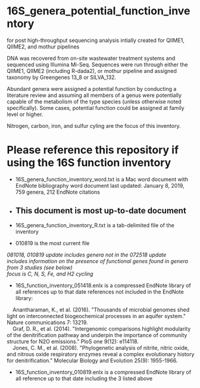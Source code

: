 # 16S_genera_potential_function_inventory
 for post high-throughput sequencing analysis
 intially created for QIIME1, QIIME2, and mothur pipelines

DNA was recovered from on-site wastewater treatment systems and sequenced using Illumina Mi-Seq. Sequences were run through either the QIIME1, QIIME2 (including R-dada2), or mothur pipeline and assigned taxonomy by Greengenes 13_8 or SILVA_132. 

Abundant genera were assigned a potential function by conducting a literature review and assuming all members of a genus were potentially capable of the metabolism of the type species (unless otherwise noted specifically). Some cases, potential function could be assigned at family level or higher. 

Nitrogen, carbon, iron, and sulfur cyling are the focus of this inventory. 

# Please reference this repository if using the 16S function inventory 

* 16S_genera_function_inventory_word.txt is a Mac word document with EndNote bibliography
word document last updated: January 8, 2019, 759 genera, 212 EndNote citations
* ## This document is most up-to-date document

* 16S_genera_function_inventory_R.txt is a tab-delimited file of the inventory  
* 010819 is the most current file
  
             
 *081018, 010819 update includes genera not in the 072518 update*  
 *includes information on the presence of functional genes found in genera from 3 studies (see below)*  
 *focus is C, N, S, Fe, and H2 cycling*  

* 16S_function_inventory_051418.enlx is a compressed EndNote library of all references up to that date
 references not included in the EndNote library:  
   
&nbsp;&nbsp;&nbsp;   Anantharaman, K., et al. (2016). "Thousands of microbial genomes shed light on interconnected biogeochemical processes in an aquifer    system." Nature communications 7: 13219.  
&nbsp;&nbsp;&nbsp;   Graf, D. R., et al. (2014). "Intergenomic comparisons highlight modularity of the denitrification pathway and underpin the importance of community structure for N2O emissions." PloS one 9(12): e114118.  
&nbsp;&nbsp;&nbsp;   Jones, C. M., et al. (2008). "Phylogenetic analysis of nitrite, nitric oxide, and nitrous oxide respiratory enzymes reveal a complex evolutionary history for denitrification." Molecular Biology and Evolution 25(9): 1955-1966.  

* 16S_function_inventory_010819.enlx is a compressed EndNote library of all reference up to that date including the 3 listed above
